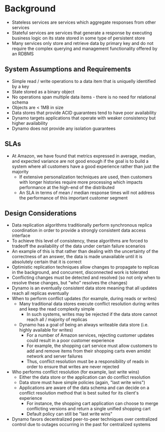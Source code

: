 # Background

* Stateless services are services which aggregate responses from other services
* Stateful services are services that generate a response by executing business logic on its state stored in some type of persistent store
* Many services only store and retrieve data by primary key and do not require the complex querying and management functionality offered by an RDBMS

## System Assumptions and Requirements

* Simple read / write operations to a data item that is uniquelly identified by a key
* State stored as a binary object
* No operations span multiple data items - there is no need for relational schema
* Objects are < 1MB in size
* Data stores that provide ACID guarantees tend to have poor availability
* Dynamo targets applications that operate with weaker consistency but higher availability
* Dynamo does not provide any isolation guarantees

## SLAs

* At Amazon, we have found that metrics expressed in average, median, and expected variance are not good enough if the goal is to build a system where all customers have a good experience rather than just the majority
  * If extensive personalization techniques are used, then customers with longer histories require more processing which impacts performance at the high-end of the distributed
  * An SLA in terms of mean / median response times will not address the performance of this important customer segment

## Design Considerations

* Data replication algorithms traditionally perform synchronous replica coordination in order to provide a strongly consistent data access interface
* To achieve this level of consistency, these algorithms are forced to tradeoff the availability of the data under certain failure scenarios
* An example of this is that rather than dealing with the uncertainty of the correctness of an answer, the data is made unavailable until it is absolutely certain that it is correct
* Optimistic replication techniques allow changes to propagate to replicas in the background, and concurrent, disconnected work is tolerated
* Conflicting changes must be detected and resolved (so not only when to resolve these changes, but "who" resolves the changes)
* Dynamo is an eventually consistent data store meaning that all updates reach all replicas eventually
* When to perform conflict updates (for example, during reads or writes)
  * Many traditional data stores execute conflict resolution during writes and keep the read complexity simple
    * In such systems, writes may be rejected if the data store cannot reach all / majority of replicas
  * Dynamo has a goal of being an always writeable data store (i.e. highly available for writes)
    * For a number of Amazon services, rejecting customer updates could result in a poor customer experience
    * For example, the shopping cart service must allow customers to add and remove items from their shopping carts even amidst network and server failures
    * Thus, conflict resolution must be a responsibility of reads in order to ensure that writes are never rejected
* Who performs conflict resolution (for example, last write wins)
  * Either the data store or the application can do conflict resolution
  * Data store must have simple policies (again, "last write wins")
  * Applications are aware of the data schema and can decide on a conflict resolution method that is best suited for its client's experience
    * For instance, the shopping cart application can choose to merge conflicting versions and return a single unified shopping cart
    * Default policy can still be "last write wins"
* Dynamo favors decentralized peer-to-peer techniques over centralized control due to outages occurring in the past for centralized systems


